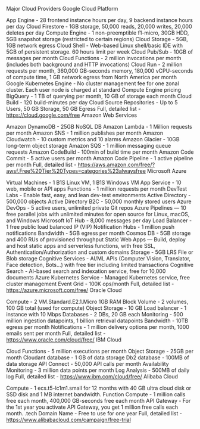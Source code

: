 Major Cloud Providers
Google Cloud Platform

App Engine - 28 frontend instance hours per day, 9 backend instance hours per day
Cloud Firestore - 1GB storage, 50,000 reads, 20,000 writes, 20,000 deletes per day
Compute Engine - 1 non-preemptible f1-micro, 30GB HDD, 5GB snapshot storage (restricted to certain regions)
Cloud Storage - 5GB, 1GB network egress
Cloud Shell - Web-based Linux shell/basic IDE with 5GB of persistent storage. 60 hours limit per week
Cloud Pub/Sub - 10GB of messages per month
Cloud Functions - 2 million invocations per month (includes both background and HTTP invocations)
Cloud Run - 2 million requests per month, 360,000 GB-seconds memory, 180,000 vCPU-seconds of compute time, 1 GB network egress from North America per month
Google Kubernetes Engine - No cluster management fee for one zonal cluster. Each user node is charged at standard Compute Engine pricing
BigQuery - 1 TB of querying per month, 10 GB of storage each month
Cloud Build - 120 build-minutes per day
Cloud Source Repositories - Up to 5 Users, 50 GB Storage, 50 GB Egress
Full, detailed list - https://cloud.google.com/free
Amazon Web Services

Amazon DynamoDB - 25GB NoSQL DB
Amazon Lambda - 1 Million requests per month
Amazon SNS - 1 million publishes per month
Amazon Cloudwatch - 10 custom metrics and 10 alarms
Amazon Glacier - 10GB long-term object storage
Amazon SQS - 1 million messaging queue requests
Amazon CodeBuild - 100min of build time per month
Amazon Code Commit - 5 active users per month
Amazon Code Pipeline - 1 active pipeline per month
Full, detailed list - https://aws.amazon.com/free/?awsf.Free%20Tier%20Types=categories%23alwaysfree
Microsoft Azure

Virtual Machines - 1 B1S Linux VM, 1 B1S Windows VM
App Service - 10 web, mobile or API apps
Functions - 1 million requests per month
DevTest Labs - Enable fast, easy, and lean dev-test environments
Active Directory - 500,000 objects
Active Directory B2C - 50,000 monthly stored users
Azure DevOps - 5 active users, unlimited private Git repos
Azure Pipelines — 10 free parallel jobs with unlimited minutes for open source for Linux, macOS, and Windows
Microsoft IoT Hub - 8,000 messages per day
Load Balancer - 1 free public load balanced IP (VIP)
Notification Hubs - 1 million push notifications
Bandwidth - 5GB egress per month
Cosmos DB - 5GB storage and 400 RUs of provisioned throughput
Static Web Apps — Build, deploy and host static apps and serverless functions, with free SSL, Authentication/Authorization and custom domains
Storage - 5GB LRS File or Blob storage
Cognitive Services - AI/ML APIs (Computer Vision, Translator, Face detection, Bots...) with free tier including limited transactions
Cognitive Search - AI-based search and indexation service, free for 10,000 documents
Azure Kubernetes Service - Managed Kubernetes service, free cluster management
Event Grid - 100K ops/month
Full, detailed list - https://azure.microsoft.com/free/
Oracle Cloud

Compute - 2 VM.Standard.E2.1.Micro 1GB RAM
Block Volume - 2 volumes, 100 GB total (used for compute)
Object Storage - 10 GB
Load balancer - 1 instance with 10 Mbps
Databases - 2 DBs, 20 GB each
Monitoring - 500 million ingestion datapoints, 1 billion retrieval datapoints
Bandwidth - 10TB egress per month
Notifications - 1 million delivery options per month, 1000 emails sent per month
Full, detailed list - https://www.oracle.com/cloud/free/
IBM Cloud

Cloud Functions - 5 million executions per month
Object Storage - 25GB per month
Cloudant database - 1 GB of data storage
Db2 database - 100MB of data storage
API Connect - 50,000 API calls per month
Availability Monitoring - 3 million data points per month
Log Analysis - 500MB of daily log
Full, detailed list - https://www.ibm.com/cloud/free/
Alibaba Cloud

Compute - 1 ecs.t5-lc1m1.small for 12 months with 40 GB ultra cloud disk or SSD disk and 1 MB internet bandwidth.
Function Compute - 1 million calls free each month, 400,000 GB-seconds free each month
API Gateway - For the 1st year you activate API Gateway, you get 1 million free calls each month.
.tech Domain Name - Free to use for one year
Full, detailed list - https://www.alibabacloud.com/campaign/free-trial